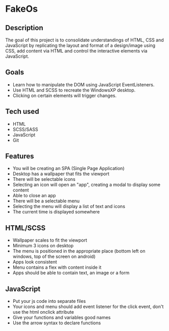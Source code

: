 # FakeOs

## Description

The goal of this project is to consolidate understandings of HTML, CSS and JavaScript by replicating the layout and format of a design/image using CSS, add content via HTML and control the interactive elements via JavaScript.

## Goals

-   Learn how to manipulate the DOM using JavaScript EventListeners.
-   Use HTML and SCSS to recreate the WindowsXP desktop.
-   Clicking on certain elements will trigger changes.

## Tech used

-   HTML
-   SCSS/SASS
-   JavaScript
-   Git

## Features

-   You will be creating an SPA (Single Page Application)
-   Desktop has a wallpaper that fits the viewport
-   There will be selectable icons
-   Selecting an icon will open an "app", creating a modal to display some content
-   Able to close an app
-   There will be a selectable menu
-   Selecting the menu will display a list of text and icons
-   The current time is displayed somewhere

## HTML/SCSS

-   Wallpaper scales to fit the viewport
-   Minimum 3 icons on desktop
-   The menu is positioned in the appropriate place (bottom left on windows, top of the screen on android)
-   Apps look consistent
-   Menu contains a flex with content inside it
-   Apps should be able to contain text, an image or a form

## JavaScript

-   Put your js code into separate files
-   Your icons and menu should add event listener for the click event, don't use the html onclick attribute
-   Give your functions and variables good names
-   Use the arrow syntax to declare functions
